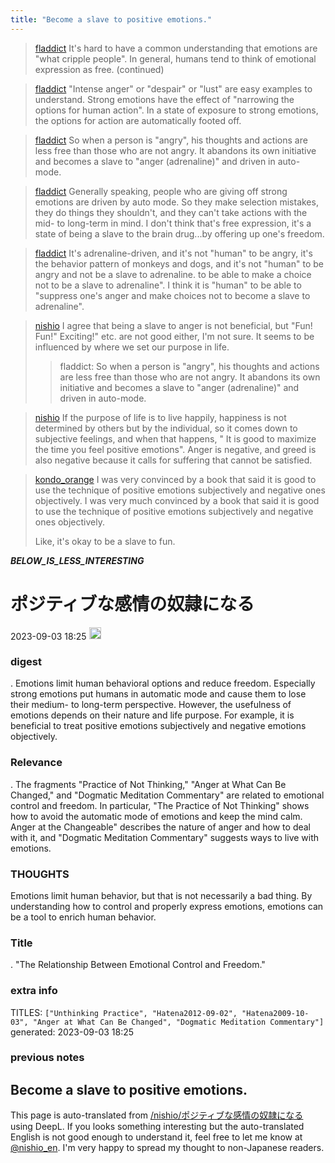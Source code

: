 ```yaml
---
title: "Become a slave to positive emotions."
---
```


> [fladdict](https://twitter.com/fladdict/status/1697849749381304666) It's hard to have a common understanding that emotions are "what cripple people".
>  In general, humans tend to think of emotional expression as free. (continued)

> [fladdict](https://twitter.com/fladdict/status/1697850232984539515) "Intense anger" or "despair" or "lust" are easy examples to understand. Strong emotions have the effect of "narrowing the options for human action". In a state of exposure to strong emotions, the options for action are automatically footed off.

> [fladdict](https://twitter.com/fladdict/status/1697850641576808939) So when a person is "angry", his thoughts and actions are less free than those who are not angry.
>  It abandons its own initiative and becomes a slave to "anger (adrenaline)" and driven in auto-mode.

> [fladdict](https://twitter.com/fladdict/status/1697851197141741919) Generally speaking, people who are giving off strong emotions are driven by auto mode. So they make selection mistakes, they do things they shouldn't, and they can't take actions with the mid- to long-term in mind.
>  I don't think that's free expression, it's a state of being a slave to the brain drug...by offering up one's freedom.

> [fladdict](https://twitter.com/fladdict/status/1697855246696137141) It's adrenaline-driven, and it's not "human" to be angry, it's the behavior pattern of monkeys and dogs, and it's not "human" to be angry and not be a slave to adrenaline. to be able to make a choice not to be a slave to adrenaline". I think it is "human" to be able to "suppress one's anger and make choices not to become a slave to adrenaline".


> [nishio](https://twitter.com/nishio/status/1697966233466109983) I agree that being a slave to anger is not beneficial, but "Fun! Fun!" Exciting!" etc. are not good either, I'm not sure. It seems to be influenced by where we set our purpose in life.
>  >fladdict: So when a person is "angry", his thoughts and actions are less free than those who are not angry.
>  It abandons its own initiative and becomes a slave to "anger (adrenaline)" and driven in auto-mode.


> [nishio](https://twitter.com/nishio/status/1697967388954906639) If the purpose of life is to live happily, happiness is not determined by others but by the individual, so it comes down to subjective feelings, and when that happens, " It is good to maximize the time you feel positive emotions". Anger is negative, and greed is also negative because it calls for suffering that cannot be satisfied.

> [kondo_orange](https://twitter.com/kondo_orange/status/1698039947067085141) I was very convinced by a book that said it is good to use the technique of positive emotions subjectively and negative ones objectively. I was very much convinced by a book that said it is good to use the technique of positive emotions subjectively and negative ones objectively.
>
>  Like, it's okay to be a slave to fun.

___BELOW_IS_LESS_INTERESTING___
# ポジティブな感情の奴隷になる
 2023-09-03 18:25 <img src='https://scrapbox.io/api/pages/nishio-en/omni/icon' alt='omni.icon' height="19.5"/>
### digest
.
Emotions limit human behavioral options and reduce freedom. Especially strong emotions put humans in automatic mode and cause them to lose their medium- to long-term perspective. However, the usefulness of emotions depends on their nature and life purpose. For example, it is beneficial to treat positive emotions subjectively and negative emotions objectively.

### Relevance
.
The fragments "Practice of Not Thinking," "Anger at What Can Be Changed," and "Dogmatic Meditation Commentary" are related to emotional control and freedom. In particular, "The Practice of Not Thinking" shows how to avoid the automatic mode of emotions and keep the mind calm. Anger at the Changeable" describes the nature of anger and how to deal with it, and "Dogmatic Meditation Commentary" suggests ways to live with emotions.

### THOUGHTS
Emotions limit human behavior, but that is not necessarily a bad thing. By understanding how to control and properly express emotions, emotions can be a tool to enrich human behavior.

### Title
.
"The Relationship Between Emotional Control and Freedom."

### extra info
TITLES: `["Unthinking Practice", "Hatena2012-09-02", "Hatena2009-10-03", "Anger at What Can Be Changed", "Dogmatic Meditation Commentary"]`
generated: 2023-09-03 18:25
### previous notes
Become a slave to positive emotions.
---
This page is auto-translated from [/nishio/ポジティブな感情の奴隷になる](https://scrapbox.io/nishio/ポジティブな感情の奴隷になる) using DeepL. If you looks something interesting but the auto-translated English is not good enough to understand it, feel free to let me know at [@nishio_en](https://twitter.com/nishio_en). I'm very happy to spread my thought to non-Japanese readers.